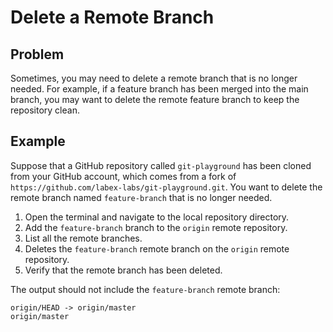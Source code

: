 # Delete a Remote Branch

## Problem

Sometimes, you may need to delete a remote branch that is no longer needed. For example, if a feature branch has been merged into the main branch, you may want to delete the remote feature branch to keep the repository clean.

## Example

Suppose that a GitHub repository called `git-playground` has been cloned from your GitHub account, which comes from a fork of `https://github.com/labex-labs/git-playground.git`. You want to delete the remote branch named `feature-branch` that is no longer needed.

1. Open the terminal and navigate to the local repository directory.
2. Add the `feature-branch` branch to the `origin` remote repository.
3. List all the remote branches.
4. Deletes the `feature-branch` remote branch on the `origin` remote repository.
5. Verify that the remote branch has been deleted.

The output should not include the `feature-branch` remote branch:

```
origin/HEAD -> origin/master
origin/master
```
